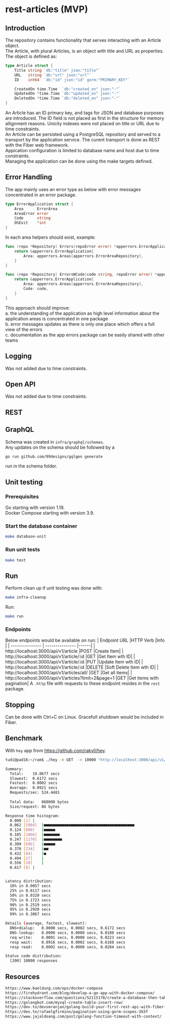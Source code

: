# rest-articles (MVP)

## Introduction

The repository contains functionality that serves interacting with an Article object.  
The Article, with plural Articles, is an object with title and URL as properties.   
The object is defined as:

```go
type Article struct {
	Title string `db:"title" json:"title"`
	URL   string `db:"url" json:"url"`
	ID    int64  `db:"id" json:"id" gorm:"PRIMARY_KEY"`

	CreatedOn time.Time  `db:"created_on" json:"-"`
	UpdatedOn *time.Time `db:"updated_on" json:"-"`
	DeletedOn *time.Time `db:"deleted_on" json:"-"`
}
```

An Article has an ID primary key, and tags for JSON and database purposes are introduced.  The ID field is not placed as first in the structure for memory allignment reasons. Unicity indexes were not placed on title or URL due to time constraints.   
An Article can be persisted using a PostgreSQL repository and served to a transport by the application service. The curent transport is done as REST with the Fiber web framework.  
Appication configuration is limited to database name and host due to time constraints.  
Managing the application can be done using the make targets defined.

## Error Handling

The app mainly uses an error type as below with error messages concentrated in an error package.

```go
type ErrorApplication struct {
	Area      ErrorArea
	AreaError error
	Code      string
	OSExit    *int
}
```
In each area helpers should exist, example:

```go
func (repo *Repository) Errors(repoError error) *apperrors.ErrorApplication {
	return &apperrors.ErrorApplication{
		Area: apperrors.Areas[apperrors.ErrorAreaRepository],
	}
}

func (repo *Repository) ErrorsWCode(code string, repoError error) *apperrors.ErrorApplication {
	return &apperrors.ErrorApplication{
		Area: apperrors.Areas[apperrors.ErrorAreaRepository],
		Code: code,
	}
}
```

This approach should improve:  
a. the understanding of the application as high level information about the application areas is concentrated in one package  
b. error messages updates as there is only one place which offers a full view of the errors  
c. documentation as the app errors package can be easily shared with other teams

## Logging

Was not added due to time constraints.

## Open API

Was not added due to time constraints.

## REST

## GraphQL

Schema was created in `infra/graphql/schemas`.  
Any updates on the schema should be followed by a

```sh
go run github.com/99designs/gqlgen generate
```

run in the schema folder.

## Unit testing

### Prerequisites

Go starting with version 1.19.  
Docker Compose starting with version 3.9.

### Start the database container

```sh
make database-unit
```

### Run unit tests

```sh
make test
```

## Run

Perform clean up if unit testing was done with:
```sh
make infra-cleanup
```

Run:

```sh
make run
```

### Endpoints

Below endpoints would be available on run:
| Endpoint URL |HTTP Verb |Info |
| --------------- | --------------- |------|
| http://localhost:3000/api/v1/article |POST |Create Item|
| http://localhost:3000/api/v1/article/:id |GET |Get Item wth ID|
| http://localhost:3000/api/v1/article/:id |PUT |Update Item wth ID|
| http://localhost:3000/api/v1/article/:id |DELETE |Soft Delete Item wth ID|
| http://localhost:3000/api/v1/articles/all/ |GET |Get all items|
| http://localhost:3000/api/v1/articles?limit=2&page=1 |GET |Get items with pagination|
A `.http` file with requests to these endpoint resides in the `rest` package.
## Stopping
Can be done with Ctrl+C on Linux. Gracefull shutdown would be included in Fiber.
## Benchmark
With `hey` app from https://github.com/rakyll/hey.
```sh
tudi@pad16:~/ram$ ./hey -m GET  -n 10000 "http://localhost:3000/api/v1/article/1"

Summary:
  Total:	19.0677 secs
  Slowest:	0.6172 secs
  Fastest:	0.0002 secs
  Average:	0.0921 secs
  Requests/sec:	524.4481
  
  Total data:	860000 bytes
  Size/request:	86 bytes

Response time histogram:
  0.000 [1]	|
  0.062 [5904]	|■■■■■■■■■■■■■■■■■■■■■■■■■■■■■■■■■■■■■■■■
  0.124 [800]	|■■■■■
  0.185 [1066]	|■■■■■■■
  0.247 [1170]	|■■■■■■■■
  0.309 [696]	|■■■■■
  0.370 [234]	|■■
  0.432 [84]	|■
  0.494 [27]	|
  0.556 [10]	|
  0.617 [8]	|


Latency distribution:
  10% in 0.0057 secs
  25% in 0.0117 secs
  50% in 0.0320 secs
  75% in 0.1723 secs
  90% in 0.2519 secs
  95% in 0.2920 secs
  99% in 0.3867 secs

Details (average, fastest, slowest):
  DNS+dialup:	0.0000 secs, 0.0002 secs, 0.6172 secs
  DNS-lookup:	0.0000 secs, 0.0000 secs, 0.0180 secs
  req write:	0.0001 secs, 0.0000 secs, 0.0223 secs
  resp wait:	0.0916 secs, 0.0002 secs, 0.6168 secs
  resp read:	0.0002 secs, 0.0000 secs, 0.0204 secs

Status code distribution:
  [200]	10000 responses

```


## Resources
```html
https://www.baeldung.com/ops/docker-compose
https://firehydrant.com/blog/develop-a-go-app-with-docker-compose/
https://stackoverflow.com/questions/52115178/create-a-database-then-table-with-dockerfile
https://golangbot.com/mysql-create-table-insert-row/
https://dev.to/devsmranjan/golang-build-your-first-rest-api-with-fiber-24eh
https://dev.to/rafaelgfirmino/pagination-using-gorm-scopes-3k5f
https://www.jajaldoang.com/post/golang-function-timeout-with-context/
```